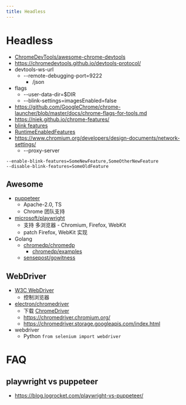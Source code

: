```yaml
---
title: Headless
---
```


# Headless

- [ChromeDevTools/awesome-chrome-devtools](https://github.com/ChromeDevTools/awesome-chrome-devtools)
- https://chromedevtools.github.io/devtools-protocol/
- devtools-ws-url
  - --remote-debugging-port=9222
    - /json
- flags
  - --user-data-dir=$DIR
  - --blink-settings=imagesEnabled=false
- https://github.com/GoogleChrome/chrome-launcher/blob/master/docs/chrome-flags-for-tools.md
- https://niek.github.io/chrome-features/
- [blink features](https://source.chromium.org/chromium/chromium/src/+/master:out/Debug/gen/third_party/blink/renderer/platform/runtime_enabled_features.cc;l=1559;drc=170473ad887b7990079f1f996b126548569c5902)
- [RuntimeEnabledFeatures](https://chromium.googlesource.com/chromium/src/+/master/third_party/blink/renderer/platform/RuntimeEnabledFeatures.md)
- https://www.chromium.org/developers/design-documents/network-settings/
  - --proxy-server

```
--enable-blink-features=SomeNewFeature,SomeOtherNewFeature
--disable-blink-features=SomeOldFeature
```

## Awesome

- [puppeteer](https://github.com/puppeteer/puppeteer)
  - Apache-2.0, TS
  - Chrome 团队支持
- [microsoft/playwright](https://github.com/microsoft/playwright)
  - 支持 多浏览器 - Chromium, Firefox, WebKit
  - patch Firefox, WebKit 实现
- Golang
  - [chromedp/chromedp](https://github.com/chromedp/chromedp)
    - [chromedp/examples](https://github.com/chromedp/examples)
  - [sensepost/gowitness](https://github.com/sensepost/gowitness)

## WebDriver

- [W3C WebDriver](https://w3c.github.io/webdriver/webdriver-spec.html)
  - 控制浏览器
- [electron/chromedriver](https://github.com/electron/chromedriver)
  - 下载 [ChromeDriver](https://sites.google.com/chromium.org/driver/)
  - https://chromedriver.chromium.org/
  - https://chromedriver.storage.googleapis.com/index.html
- webdriver
  - Python `from selenium import webdriver`

# FAQ

## playwright vs puppeteer

- https://blog.logrocket.com/playwright-vs-puppeteer/
